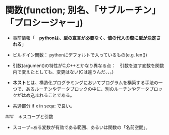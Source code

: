 # 関数(function; 別名、「サブルーチン」「プロシージャー」)  

- 事前情報「　**pythonは、型の宣言が必要なく、値の代入の際に型が決定される**」

- ビルドイン関数： pythonにデフォルトで入っているもの(e.g. len())  

- 引数(argument)の特性がC,C++とかなり異なる点：　引数を渡す変数を関数内で変えたとしても、変更はない(Cは違うんだ、、。)　　

- **ネスト**とは、構造化プログラミングにおいてプログラムを構築する手法の一つで、あるルーチンやデータブロックの中に、別のルーチンやデータブロックがはめ込まれることである。  

- 共通部分 if x in seqa: で良い。  


###　＊スコープと引数  
- スコープ=ある変数が有効である範囲、あるいは関数の「名前空間」。


